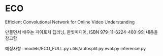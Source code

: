 # ECO
Efficient Convolutional Network for Online Video Understanding

만들면서 배우는 파이토치 딥러닝, 한빛미디어, ISBN 979-11-6224-460-9의 내용을 참고함

예정사항 : 
  models/ECO_FULL.py
  utils/autosplit.py
  eval.py
  inference.py
